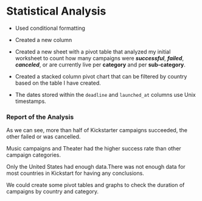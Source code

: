 # Statistical Analysis

* Used conditional formatting

* Created a new column

* Created a new sheet with a pivot table that analyzed my initial worksheet to count how many campaigns were ***successful***, ***failed***, ***canceled***, or are currently live per **category** and per **sub-category**.

* Created a stacked column pivot chart that can be filtered by country based on the table I have created.

* The dates stored within the `deadline` and `launched_at` columns use Unix timestamps. 

### Report of the Analysis

As we can see, more than half of Kickstarter campaigns succeeded, the other failed or was cancelled. 

Music campaigns and Theater had the higher success rate than other campaign categories.

Only the United States had enough data.There was not enough data for most countries in Kickstart for having any conclusions. 

We could create some pivot tables and graphs to check the duration of campaigns by country and category.
